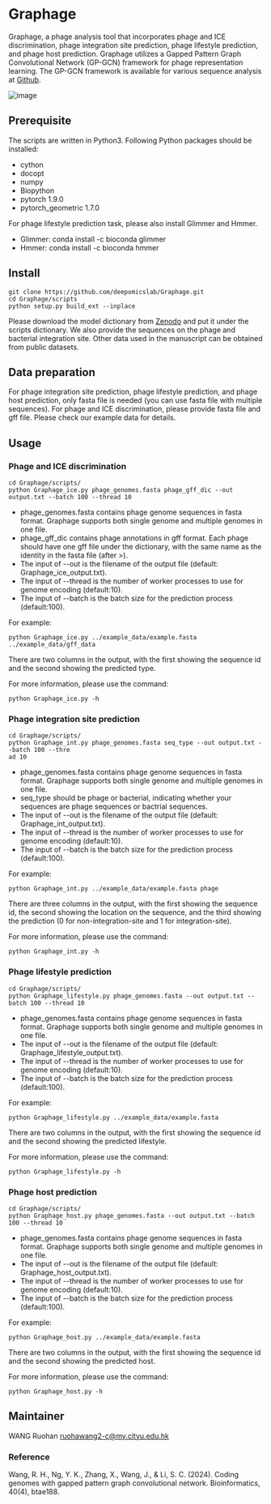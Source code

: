 # Graphage
Graphage, a phage analysis tool that incorporates phage and ICE discrimination, phage integration site prediction, phage lifestyle prediction, and phage host prediction. Graphage utilizes a Gapped Pattern Graph Convolutional Network (GP-GCN) framework for phage representation learning. The GP-GCN framework is available for various sequence analysis at [Github](https://github.com/deepomicslab/GCNFrame).

![image](https://github.com/deepomicslab/Graphage/blob/main/Graphage.png)

## Prerequisite
The scripts are written in Python3. Following Python packages should be installed:
+ cython
+ docopt
+ numpy
+ Biopython
+ pytorch 1.9.0
+ pytorch\_geometric 1.7.0

For phage lifestyle prediction task, please also install Glimmer and Hmmer.
+ Glimmer: conda install -c bioconda glimmer
+ Hmmer: conda install -c bioconda hmmer


## Install
```shell
git clone https://github.com/deepomicslab/Graphage.git
cd Graphage/scripts
python setup.py build_ext --inplace
```
Please download the model dictionary from [Zenodo](https://zenodo.org/records/14407369) and put it under the scripts dictionary. We also provide the sequences on the phage and bacterial integration site. Other data used in the manuscript can be obtained from public datasets.

## Data preparation
For phage integration site prediction, phage lifestyle prediction, and phage host prediction, only fasta file is needed (you can use fasta file with multiple sequences). For phage and ICE discrimination, please provide fasta file and gff file. Please check our example data for details.

## Usage
### Phage and ICE discrimination
```shell
cd Graphage/scripts/
python Graphage_ice.py phage_genomes.fasta phage_gff_dic --out output.txt --batch 100 --thread 10
```
+ phage\_genomes.fasta contains phage genome sequences in fasta format. Graphage supports both single genome and multiple genomes in one file.
+ phage\_gff\_dic contains phage annotations in gff format. Each phage should have one gff file under the dictionary, with the same name as the identity in the fasta file (after >).
+ The input of --out is the filename of the output file (default: Graphage\_ice\_output.txt).
+ The input of --thread is the number of worker processes to use for genome encoding (default:10).
+ The input of --batch is the batch size for the prediction process (default:100).

For example:
```shell
python Graphage_ice.py ../example_data/example.fasta ../example_data/gff_data
```

There are two columns in the output, with the first showing the sequence id and the second showing the predicted type.

For more information, please use the command:
```shell
python Graphage_ice.py -h
```

### Phage integration site prediction
```shell
cd Graphage/scripts/
python Graphage_int.py phage_genomes.fasta seq_type --out output.txt --batch 100 --thre
ad 10
```
+ phage\_genomes.fasta contains phage genome sequences in fasta format. Graphage supports both single genome and multiple genomes in one file.
+ seq\_type should be phage or bacterial, indicating whether your sequences are phage sequences or bactrial sequences.
+ The input of --out is the filename of the output file (default: Graphage\_int\_output.txt).
+ The input of --thread is the number of worker processes to use for genome encoding (default:10).
+ The input of --batch is the batch size for the prediction process (default:100).

For example:
```shell
python Graphage_int.py ../example_data/example.fasta phage
```
There are three columns in the output, with the first showing the sequence id, the second showing the location on the sequence, and the third showing the prediction (0 for non-integration-site and 1 for integration-site).

For more information, please use the command:
```shell
python Graphage_int.py -h
```

### Phage lifestyle prediction
```shell
cd Graphage/scripts/
python Graphage_lifestyle.py phage_genomes.fasta --out output.txt --batch 100 --thread 10
```
+ phage\_genomes.fasta contains phage genome sequences in fasta format. Graphage supports both single genome and multiple genomes in one file.
+ The input of --out is the filename of the output file (default: Graphage\_lifestyle\_output.txt).
+ The input of --thread is the number of worker processes to use for genome encoding (default:10).
+ The input of --batch is the batch size for the prediction process (default:100).

For example:
```shell
python Graphage_lifestyle.py ../example_data/example.fasta
```

There are two columns in the output, with the first showing the sequence id and the second showing the predicted lifestyle.

For more information, please use the command:
```shell
python Graphage_lifestyle.py -h
```
### Phage host prediction
```shell
cd Graphage/scripts/
python Graphage_host.py phage_genomes.fasta --out output.txt --batch 100 --thread 10
```
+ phage\_genomes.fasta contains phage genome sequences in fasta format. Graphage supports both single genome and multiple genomes in one file.
+ The input of --out is the filename of the output file (default: Graphage\_host\_output.txt).
+ The input of --thread is the number of worker processes to use for genome encoding (default:10).
+ The input of --batch is the batch size for the prediction process (default:100).

For example:
```shell
python Graphage_host.py ../example_data/example.fasta 
```

There are two columns in the output, with the first showing the sequence id and the second showing the predicted host.

For more information, please use the command:
```shell
python Graphage_host.py -h
```

## Maintainer
WANG Ruohan ruohawang2-c@my.cityu.edu.hk

### Reference
Wang, R. H., Ng, Y. K., Zhang, X., Wang, J., & Li, S. C. (2024). Coding genomes with gapped pattern graph convolutional network. Bioinformatics, 40(4), btae188.
